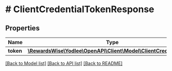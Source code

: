 # # ClientCredentialTokenResponse

## Properties

Name | Type | Description | Notes
------------ | ------------- | ------------- | -------------
**token** | [**\RewardsWise\Yodlee\OpenAPI\Client\Model\ClientCredentialToken**](ClientCredentialToken.md) |  | [optional]

[[Back to Model list]](../../README.md#models) [[Back to API list]](../../README.md#endpoints) [[Back to README]](../../README.md)
